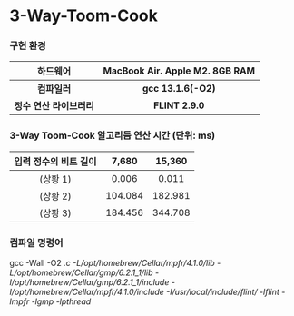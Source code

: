 # 3-Way-Toom-Cook

### 구현 환경

| 하드웨어  | MacBook Air. Apple M2. 8GB RAM  | 
|:-------------------:|:-------------------:|
| **컴파일러** | **gcc 13.1.6(-O2)** |
| **정수 연산 라이브러리** | **FLINT 2.9.0** |

### 3-Way Toom-Cook 알고리듬 연산 시간 (단위: ms)
| 입력 정수의 비트 길이  | 7,680 | 15,360 |
|:-------------------:|:--------:|:--------:|
| (상황 1) | 0.006 | 0.011 |
| (상황 2) | 104.084 | 182.981 |
| (상황 3) | 184.456 | 344.708 |

### 컴파일 명령어
gcc -Wall -O2 *.c -L/opt/homebrew/Cellar/mpfr/4.1.0/lib -L/opt/homebrew/Cellar/gmp/6.2.1_1/lib -I/opt/homebrew/Cellar/gmp/6.2.1_1/include -I/opt/homebrew/Cellar/mpfr/4.1.0/include -I/usr/local/include/flint/ -lflint -lmpfr -lgmp -lpthread*
